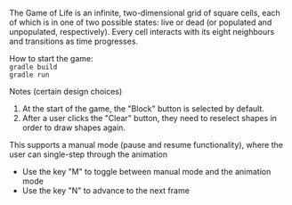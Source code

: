 The Game of Life is an infinite, two-dimensional grid of square cells, each of which is in one of two possible states: live or dead (or populated and unpopulated, respectively). Every cell interacts with its eight neighbours and transitions as time progresses. 

How to start the game:   
```gradle build```   
```gradle run```

Notes (certain design choices)
1. At the start of the game, the "Block" button is selected by default.
2. After a user clicks the "Clear" button, they need to reselect shapes in order to draw shapes again. 

This supports a manual mode (pause and resume functionality), where the user can single-step through the animation
- Use the key "M" to toggle between manual mode and the animation mode
- Use the key "N" to advance to the next frame
